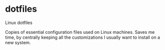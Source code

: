 # dotfiles
Linux dotfiles

Copies of essential configuration files used on Linux machines. Saves me time, by centrally keeping all the customizations I usually want to install on a new system.
